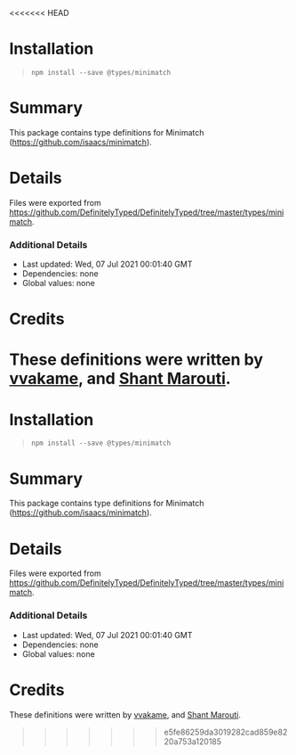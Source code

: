 <<<<<<< HEAD
# Installation
> `npm install --save @types/minimatch`

# Summary
This package contains type definitions for Minimatch (https://github.com/isaacs/minimatch).

# Details
Files were exported from https://github.com/DefinitelyTyped/DefinitelyTyped/tree/master/types/minimatch.

### Additional Details
 * Last updated: Wed, 07 Jul 2021 00:01:40 GMT
 * Dependencies: none
 * Global values: none

# Credits
These definitions were written by [vvakame](https://github.com/vvakame), and [Shant Marouti](https://github.com/shantmarouti).
=======
# Installation
> `npm install --save @types/minimatch`

# Summary
This package contains type definitions for Minimatch (https://github.com/isaacs/minimatch).

# Details
Files were exported from https://github.com/DefinitelyTyped/DefinitelyTyped/tree/master/types/minimatch.

### Additional Details
 * Last updated: Wed, 07 Jul 2021 00:01:40 GMT
 * Dependencies: none
 * Global values: none

# Credits
These definitions were written by [vvakame](https://github.com/vvakame), and [Shant Marouti](https://github.com/shantmarouti).
>>>>>>> e5fe86259da3019282cad859e8220a753a120185
